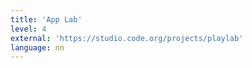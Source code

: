 ```yaml
---
title: 'App Lab'
level: 4
external: 'https://studio.code.org/projects/playlab'
language: nn
---
```

